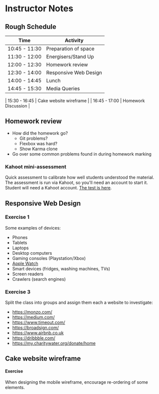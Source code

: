 # Instructor Notes

## Rough Schedule

| Time | Activity |
|------|----------|
| 10:45 - 11:30 | Preparation of space |
| 11:30 - 12:00 | Energisers/Stand Up |
| 12:00 - 12:30 | Homework review
| 12:30 - 14:00 | Responsive Web Design |
| 14:00 - 14:45 | Lunch |
| 14:45 - 15:30 | Media Queries |
<!-- TODO: Mobile first design?? -->
| 15:30 - 16:45 | Cake website wireframe |
| 16:45 - 17:00 | Homework Discussion |

## Homework review

- How did the homework go?
  - Git problems?
  - Flexbox was hard?
  - Show Karma clone <!-- TODO: Show student's work? Exemplary version? -->
- Go over some common problems found in during homework marking

### Kahoot mini-assessment

Quick assessment to calibrate how well students understood the material. The assessment is run via Kahoot, so you'll need an account to start it. Student will need a Kahoot account. [The test is here](https://create.kahoot.it/share/59e9f8bc-b69b-4a18-bfbd-cb74f7c5c9b8).

## Responsive Web Design

### Exercise 1

Some examples of devices:

<!-- TODO: taken from old mentors notes, review for relevancy? -->

* Phones
* Tablets
* Laptops
* Desktop computers
* Gaming consoles (Playstation/Xbox)
* [Apple Watch](https://www.youtube.com/watch?v=wmyth7Bpyyo)
* Smart devices (fridges, washing machines, TVs)
* Screen readers
* Crawlers (search engines)

### Exercise 3

Split the class into groups and assign them each a website to investigate:

- https://monzo.com/
- https://medium.com/
- https://www.timeout.com/ 
- https://broadsign.com/ 
- https://www.airbnb.co.uk 
- https://dribbble.com/
- https://my.charitywater.org/donate/home

## Cake website wireframe

#### Exercise

When designing the mobile wireframe, encourage re-ordering of some elements.
